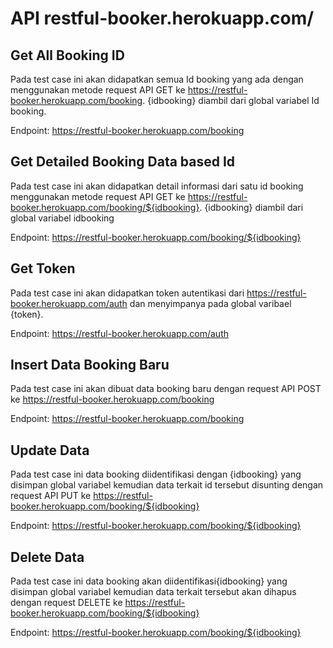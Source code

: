 # API restful-booker.herokuapp.com/

## Get All Booking ID
Pada test case ini akan didapatkan semua Id booking yang ada dengan menggunakan metode request API GET ke https://restful-booker.herokuapp.com/booking. {idbooking} diambil dari global variabel Id booking. 

Endpoint: https://restful-booker.herokuapp.com/booking

## Get Detailed Booking Data based Id
Pada test case ini akan didapatkan detail informasi dari satu id booking menggunakan metode request API GET ke https://restful-booker.herokuapp.com/booking/${idbooking}. {idbooking} diambil dari global variabel idbooking

Endpoint: https://restful-booker.herokuapp.com/booking/${idbooking}

## Get Token
Pada test case ini akan didapatkan token autentikasi dari https://restful-booker.herokuapp.com/auth dan menyimpanya pada global varibael {token}.

Endpoint: https://restful-booker.herokuapp.com/auth

## Insert Data Booking Baru
Pada test case ini akan dibuat data booking baru dengan request API POST ke https://restful-booker.herokuapp.com/booking

Endpoint: https://restful-booker.herokuapp.com/booking

## Update Data 
Pada test case ini data booking diidentifikasi dengan {idbooking} yang disimpan global variabel kemudian data terkait id tersebut disunting dengan request API PUT ke https://restful-booker.herokuapp.com/booking/${idbooking}

Endpoint: https://restful-booker.herokuapp.com/booking/${idbooking}

## Delete Data
Pada test case ini data booking akan diidentifikasi{idbooking} yang disimpan global variabel kemudian data terkait tersebut akan dihapus dengan request DELETE ke https://restful-booker.herokuapp.com/booking/${idbooking}

Endpoint: https://restful-booker.herokuapp.com/booking/${idbooking}
